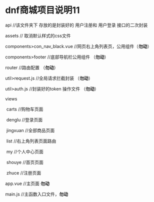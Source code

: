 # dnf商城项目说明11

api       //该文件夹下 存放的是封装好的 用户注册和 用户登录 接口的二次封装 



assets    // 取消默认样式的css文件



components>con_nav_black.vue   //网页右上角列表页，公用组件（**勿动**）

components>footer      //底部导航栏公用组件 （**勿动**）



router                           //路由配置  （**勿动**）



util>request.js       //全局请求拦截封装 （**勿动**）

util>auth.js           //封装好的token 操作文件 （**勿动**）





views   

​      carts        //购物车页面

​     denglu        //登录页面

​     jingxuan       //全部商品页面

​      list               //右上角列表页面路由

​      my              //个人中心页面

​      shouye       //首页页面

​     zhuce         //注册页面



app.vue     //主页面  **勿动**

main.js     //主函数入口文件，**勿动**

​     







